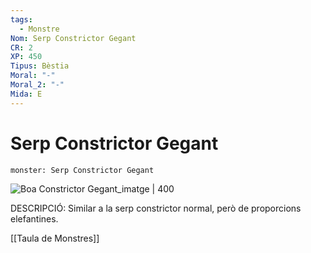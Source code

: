 ```yaml
---
tags:
  - Monstre
Nom: Serp Constrictor Gegant
CR: 2
XP: 450
Tipus: Bèstia
Moral: "-"
Moral_2: "-"
Mida: E
---
```

# Serp Constrictor Gegant

```statblock
monster: Serp Constrictor Gegant
```

![Boa Constrictor Gegant_imatge | 400](https://www.pngitem.com/pimgs/m/130-1306080_hd-snake-clipart-boa-snake-png-transparent-png.png)

DESCRIPCIÓ: 
Similar a la serp constrictor normal, però de proporcions elefantines. 

[[Taula de Monstres]]


